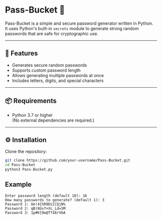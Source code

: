 # Pass-Bucket 🔐

Pass-Bucket is a simple and secure password generator written in Python.  
It uses Python's built-in `secrets` module to generate strong random passwords that are safe for cryptographic use.

---

## 🚀 Features
- Generates secure random passwords
- Supports custom password length
- Allows generating multiple passwords at once
- Includes letters, digits, and special characters

---

## 📦 Requirements
- Python 3.7 or higher  
(No external dependencies are required.)

---

## ⚙️ Installation
Clone the repository:
```bash
git clone https://github.com/your-username/Pass-Bucket.git
cd Pass-Bucket
python3 Pass-Bucket.py
```


## Example
```
Enter password length (default 10): 16
How many passwords to generate? (default 1): 3
Password 1: Ue!4{hR9Dz2[QjN%
Password 2: qB)8Gv7+Xc_Ld=5M
Password 3: 1p#K{9w@Tf$6rVbA
```

